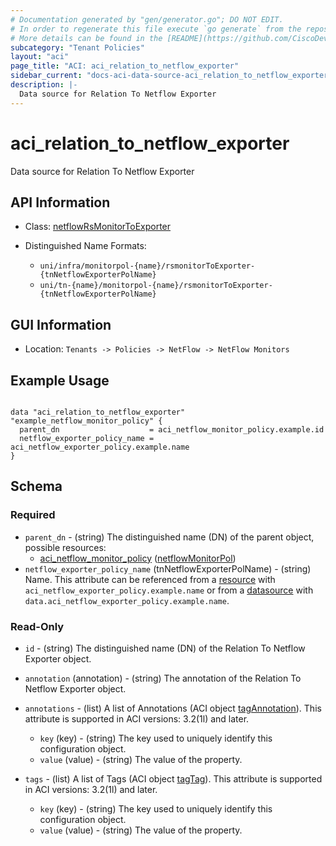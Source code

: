 ```yaml
---
# Documentation generated by "gen/generator.go"; DO NOT EDIT.
# In order to regenerate this file execute `go generate` from the repository root.
# More details can be found in the [README](https://github.com/CiscoDevNet/terraform-provider-aci/blob/master/README.md).
subcategory: "Tenant Policies"
layout: "aci"
page_title: "ACI: aci_relation_to_netflow_exporter"
sidebar_current: "docs-aci-data-source-aci_relation_to_netflow_exporter"
description: |-
  Data source for Relation To Netflow Exporter
---
```


# aci_relation_to_netflow_exporter #

Data source for Relation To Netflow Exporter

## API Information ##

* Class: [netflowRsMonitorToExporter](https://pubhub.devnetcloud.com/media/model-doc-latest/docs/app/index.html#/objects/netflowRsMonitorToExporter/overview)


* Distinguished Name Formats:
  - `uni/infra/monitorpol-{name}/rsmonitorToExporter-{tnNetflowExporterPolName}`
  - `uni/tn-{name}/monitorpol-{name}/rsmonitorToExporter-{tnNetflowExporterPolName}`

## GUI Information ##

* Location: `Tenants -> Policies -> NetFlow -> NetFlow Monitors`

## Example Usage ##

```hcl

data "aci_relation_to_netflow_exporter" "example_netflow_monitor_policy" {
  parent_dn                    = aci_netflow_monitor_policy.example.id
  netflow_exporter_policy_name = aci_netflow_exporter_policy.example.name
}

```

## Schema ##

### Required ###

* `parent_dn` - (string) The distinguished name (DN) of the parent object, possible resources:
  - [aci_netflow_monitor_policy](https://registry.terraform.io/providers/CiscoDevNet/aci/latest/docs/resources/netflow_monitor_policy) ([netflowMonitorPol](https://pubhub.devnetcloud.com/media/model-doc-latest/docs/app/index.html#/objects/netflowMonitorPol/overview))
* `netflow_exporter_policy_name` (tnNetflowExporterPolName) - (string) Name. This attribute can be referenced from a [resource](https://registry.terraform.io/providers/CiscoDevNet/aci/latest/docs/resources/netflow_exporter_policy) with `aci_netflow_exporter_policy.example.name` or from a [datasource](https://registry.terraform.io/providers/CiscoDevNet/aci/latest/docs/data-sources/netflow_exporter_policy) with `data.aci_netflow_exporter_policy.example.name`.

### Read-Only ###

* `id` - (string) The distinguished name (DN) of the Relation To Netflow Exporter object.
* `annotation` (annotation) - (string) The annotation of the Relation To Netflow Exporter object.

* `annotations` - (list) A list of Annotations (ACI object [tagAnnotation](https://pubhub.devnetcloud.com/media/model-doc-latest/docs/app/index.html#/objects/tagAnnotation/overview)). This attribute is supported in ACI versions: 3.2(1l) and later.
  * `key` (key) - (string) The key used to uniquely identify this configuration object.
  * `value` (value) - (string) The value of the property.

* `tags` - (list) A list of Tags (ACI object [tagTag](https://pubhub.devnetcloud.com/media/model-doc-latest/docs/app/index.html#/objects/tagTag/overview)). This attribute is supported in ACI versions: 3.2(1l) and later.
  * `key` (key) - (string) The key used to uniquely identify this configuration object.
  * `value` (value) - (string) The value of the property.
